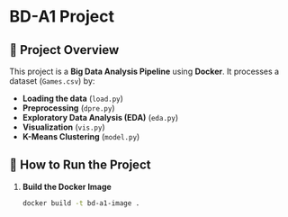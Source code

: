 # BD-A1 Project

## 📌 Project Overview
This project is a **Big Data Analysis Pipeline** using **Docker**. It processes a dataset (`Games.csv`) by:
- **Loading the data** (`load.py`)
- **Preprocessing** (`dpre.py`)
- **Exploratory Data Analysis (EDA)** (`eda.py`)
- **Visualization** (`vis.py`)
- **K-Means Clustering** (`model.py`)

## 🚀 How to Run the Project
1. **Build the Docker Image**  
   ```bash
   docker build -t bd-a1-image .
